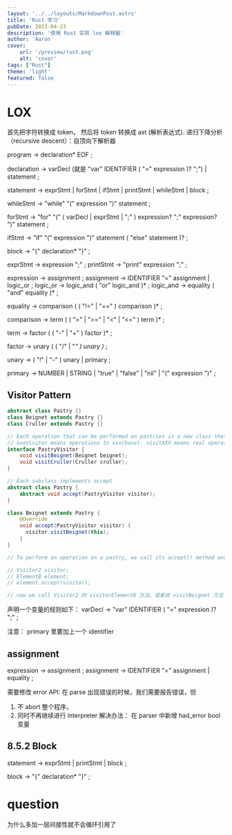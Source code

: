 ```yaml
---
layout: '../../layouts/MarkdownPost.astro'
title: 'Rust 学习'
pubDate: 2023-04-23
description: '使用 Rust 实现 lox 解释器'
author: 'Aaron'
cover:
    url: '/preview/rust.png'
    alt: 'cover'
tags: ["Rust"]
theme: 'light'
featured: false
---
```


# LOX
首先把字符转换成 token，
然后将 token 转换成 ast (解析表达式).
递归下降分析（recursive descent）：自顶向下解析器

program        → declaration* EOF ;

declaration    → varDecl  (就是 "var" IDENTIFIER ( "=" expression )? ";")
               | statement ;

statement      → exprStmt
               | forStmt
               | ifStmt
               | printStmt
               | whileStmt
               | block ;

whileStmt      → "while" "(" expression ")" statement ;

forStmt        → "for" "(" ( varDecl | exprStmt | ";" )
                 expression? ";"
                 expression? ")" statement ;

ifStmt         → "if" "(" expression ")" statement
               ( "else" statement )? ;

block          → "{" declaration* "}" ;

exprStmt       → expression ";" ;
printStmt      → "print" expression ";" ;

expression     → assignment ;
assignment     → IDENTIFIER "=" assignment
               | logic_or ;
logic_or       → logic_and ( "or" logic_and )* ;
logic_and      → equality ( "and" equality )* ;

equality       → comparison ( ( "!=" | "==" ) comparison )* ;

comparison     → term ( ( ">" | ">=" | "<" | "<=" ) term )* ;

term           → factor ( ( "-" | "+" ) factor )* ;

factor         → unary ( ( "/" | "*" ) unary )* ;

unary          → ( "!" | "-" ) unary
               | primary ;

primary        → NUMBER | STRING | "true" | "false" | "nil"
               | "(" expression ")" ;

## Visitor Pattern

```java
abstract class Pastry {}
class Beignet extends Pastry {}
class Cruller extends Pastry {}

// Each operation that can be performed on pastries is a new class that implements the interface
// xxxVisitor means operations to xxx(base). visitXXX means real operation. param is XXX(derived)
interface PastryVisitor {
    void visitBeignet(Beignet beignet); 
    void visitCruller(Cruller cruller);
}

// Each subclass implements accept
abstract class Pastry {
    abstract void accept(PastryVisitor visitor);
}

class Beignet extends Pastry {
    @Override
    void accept(PastryVisitor visitor) {
      visitor.visitBeignet(this);
    }
}

// To perform an operation on a pastry, we call its accept() method and pass in the visitor for the operation we want to execute. 

// Visitor2 visitor;
// ElementB element;
// element.accept(visitor);

// now we call Visitor2 的 visitorElementB 方法。或者说 visitBeignet 方法 
```


声明一个变量的规则如下：
varDecl        → "var" IDENTIFIER ( "=" expression )? ";" ;

注意： primary 里要加上一个 identifier

## assignment
expression     → assignment ;
assignment     → IDENTIFIER "=" assignment
               | equality ;

需要修改 error API:
在 parse 出现错误的时候，我们需要报告错误，但
1. 不 abort 整个程序，
2. 同时不再继续进行 interpreter
解决办法： 在 parser 中新增 had_error bool 变量

## 8.5.2 Block

statement      → exprStmt
               | printStmt
               | block ;

block          → "{" declaration* "}" ;

# question
为什么多加一层间接性就不会循环引用了
